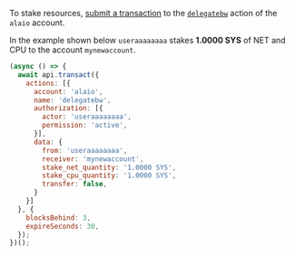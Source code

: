To stake resources, [submit a transaction](01_how-to-submit-a-transaction.md) to the [`delegatebw`](https://github.com/ALADINIO/alaio.contracts/blob/52fbd4ac7e6c38c558302c48d00469a4bed35f7c/contracts/alaio.system/include/alaio.system/alaio.system.hpp#L692) action of the `alaio` account.

In the example shown below `useraaaaaaaa` stakes **1.0000 SYS** of NET and CPU to the account `mynewaccount`.
```javascript
(async () => {
  await api.transact({
    actions: [{
      account: 'alaio',
      name: 'delegatebw',
      authorization: [{
        actor: 'useraaaaaaaa',
        permission: 'active',
      }],
      data: {
        from: 'useraaaaaaaa',
        receiver: 'mynewaccount',
        stake_net_quantity: '1.0000 SYS',
        stake_cpu_quantity: '1.0000 SYS',
        transfer: false,
      }
    }]
  }, {
    blocksBehind: 3,
    expireSeconds: 30,
  });
})();
```